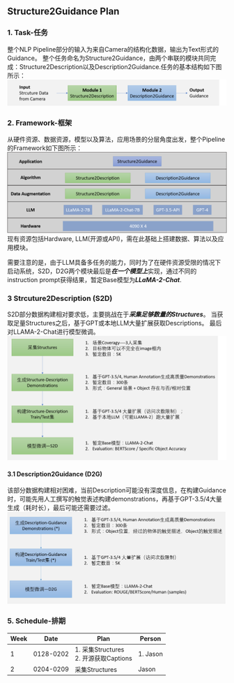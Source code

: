 ## Structure2Guidance Plan
### 1. Task-任务
整个NLP Pipeline部分的输入为来自Camera的结构化数据，输出为Text形式的Guidance。
整个任务命名为Structure2Guidance，由两个串联的模块共同完成：Structure2Description以及Description2Guidance.任务的基本结构如下图所示：
![Task](./figs/Task.png)
### 2. Framework-框架
从硬件资源、数据资源，模型以及算法，应用场景的分层角度出发，整个Pipeline的Framework如下图所示：
![Framework](./figs/Framework.png)
现有资源包括Hardware, LLM(开源或API)，需在此基础上搭建数据、算法以及应用模块。

需要注意的是，由于LLM具备多任务的能力，同时为了在硬件资源受限的情况下启动系统，S2D，D2G两个模块最后是***在一个模型上***实现，通过不同的instruction prompt获得结果，暂定Base模型为***LLaMA-2-Chat***.
### 3 Strcuture2Description (S2D)
S2D部分数据构建相对要求低，主要挑战在于***采集足够数量的Structures***。
当获取足量Structures之后，基于GPT或本地LLM大量扩展获取Descriptions。
最后对LLAMA-2-Chat进行模型微调。
![S2D](./figs/S2D.png)
#### 3.1 Description2Guidance (D2G)
该部分数据构建相对困难，当前Description可能没有深度信息，在构建Guidance时，可能先用人工撰写的触觉表述构建demonstrations，再基于GPT-3.5/4大量生成（耗时长），最后可能还需要过滤。
![D2G](./figs/D2G.png)
### 5. Schedule-排期
| Week | Date      | Plan                                  | Person   |
|------|-----------|---------------------------------------|----------|
| 1    | 0128-0202 | 1. 采集Structures <br/> 2. 开源获取Captions | 1. Jason |
| 2    | 0204-0209 | 采集Structures                          | Jason    |
